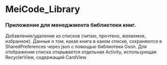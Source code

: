 # MeiCode_Library

### Приложение для менеджмента библиотеки книг.
Добавление/удаление из списков (читаю, прочтено, желаемое, избранное).
Данные о том, какая книга в каком списке, сохраняются в SharedPreferences через json с помощью библиотеки Gson.
Для отображения списка открывается отдельная Activity, использующая RecyclerView, содержащий CardView.
